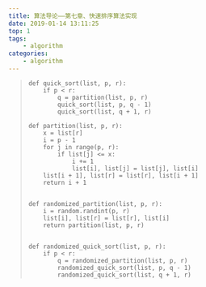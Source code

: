 ```yaml
---
title: 算法导论——第七章、快速排序算法实现
date: 2019-01-14 13:11:25
top: 1
tags: 
	- algorithm
categories: 
	- algorithm
---
```

>     
>     def quick_sort(list, p, r):
>         if p < r:
>             q = partition(list, p, r)
>             quick_sort(list, p, q - 1)
>             quick_sort(list, q + 1, r)
>     
>     def partition(list, p, r):
>         x = list[r]
>         i = p - 1
>         for j in range(p, r):
>             if list[j] <= x:
>                 i += 1
>                 list[i], list[j] = list[j], list[i]
>         list[i + 1], list[r] = list[r], list[i + 1]
>         return i + 1
>     
>     
>     def randomized_partition(list, p, r):
>         i = random.randint(p, r)
>         list[i], list[r] = list[r], list[i]
>         return partition(list, p, r)
>     
>     
>     def randomized_quick_sort(list, p, r):
>         if p < r:
>             q = randomized_partition(list, p, r)
>             randomized_quick_sort(list, p, q - 1)
>             randomized_quick_sort(list, q + 1, r)
>